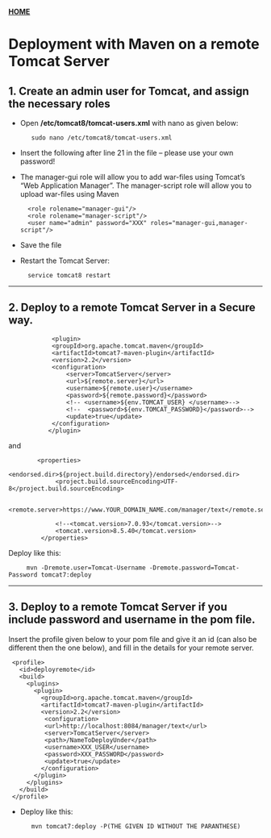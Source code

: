 [**HOME**](../index.md)



# Deployment with Maven on a remote Tomcat Server


## 1. Create an admin user for Tomcat, and assign the necessary roles

* Open **/etc/tomcat8/tomcat-users.xml** with nano as given below:

         sudo nano /etc/tomcat8/tomcat-users.xml

* Insert the following after line 21 in the file – please use your own password!
* The manager-gui role will allow you to add war-files using Tomcat’s  “Web Application Manager”. The manager-script role will allow you to upload war-files using Maven

        <role rolename="manager-gui"/>
        <role rolename="manager-script"/>
        <user name="admin" password="XXX" roles="manager-gui,manager-script"/>

* Save the file
* Restart the Tomcat Server:   

        service tomcat8 restart
   
___


## 2. Deploy to a remote Tomcat Server in a Secure way.

                <plugin>
                <groupId>org.apache.tomcat.maven</groupId>
                <artifactId>tomcat7-maven-plugin</artifactId>
                <version>2.2</version>
                <configuration>
                    <server>TomcatServer</server>
                    <url>${remote.server}</url>
                    <username>${remote.user}</username>
                    <password>${remote.password}</password>
                    <!-- <username>${env.TOMCAT_USER} </username>-->
                    <!--  <password>${env.TOMCAT_PASSWORD}</password>-->
                    <update>true</update>    
                </configuration>
               </plugin>
   
   and
   
            <properties>
                 <endorsed.dir>${project.build.directory}/endorsed</endorsed.dir>
                 <project.build.sourceEncoding>UTF-8</project.build.sourceEncoding>

                 <remote.server>https://www.YOUR_DOMAIN_NAME.com/manager/text</remote.server>

                 <!--<tomcat.version>7.0.93</tomcat.version>-->
                 <tomcat.version>8.5.40</tomcat.version>
             </properties>

Deploy like this:

         mvn -Dremote.user=Tomcat-Username -Dremote.password=Tomcat-Password tomcat7:deploy
         
___


## 3. Deploy to a remote Tomcat Server if you include password and username in the pom file.

Insert the profile given below to your pom file and give it an id (can also be different then the one below), and fill in the details for your remote server.

     <profile>
       <id>deployremote</id>
       <build>
         <plugins>
           <plugin>  
             <groupId>org.apache.tomcat.maven</groupId>
             <artifactId>tomcat7-maven-plugin</artifactId>
             <version>2.2</version>
              <configuration>
              <url>http://localhost:8084/manager/text</url>
              <server>TomcatServer</server>
              <path>/NameToDeployUnder</path>
              <username>XXX_USER</username>
              <password>XXX_PASSWORD</password>
              <update>true</update>
             </configuration>
           </plugin>
         </plugins>
       </build>
     </profile>



* Deploy like this: 

         mvn tomcat7:deploy -P(THE GIVEN ID WITHOUT THE PARANTHESE)


